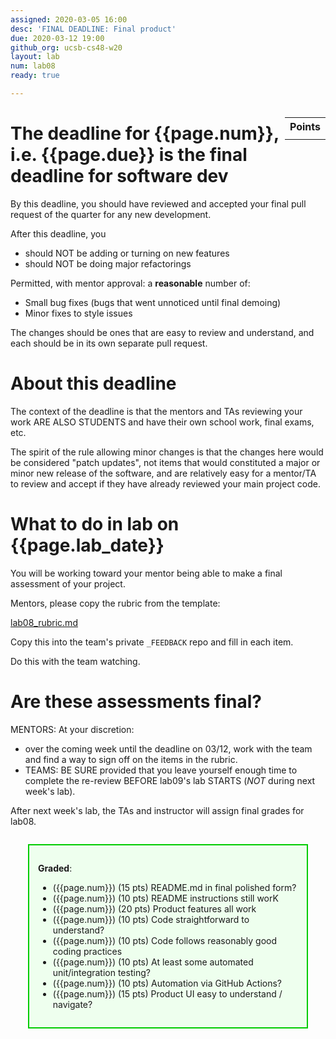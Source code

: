 ```yaml
---
assigned: 2020-03-05 16:00
desc: 'FINAL DEADLINE: Final product'
due: 2020-03-12 19:00
github_org: ucsb-cs48-w20
layout: lab
num: lab08
ready: true

---
```


<div style="display:none">
https://ucsb-cs48.github.io/w19/lab/lab08/
</div>

<style>
div.grade { margin: 2em; padding: 1em; border: 2px solid #0c0; background-color: #efe; }   
</style>

<div style="float:right; width: auto;">

<table style="margin-top:1em;">
<tr>
   <th>Points</th>
</tr>
<tr>
   <td class="pointCount"></td>
</tr>
</table>

</div>

# The deadline for {{page.num}}, i.e. {{page.due}} is the final deadline for software dev

By this deadline, you should have reviewed and accepted your final pull request of the quarter for any new development.   

After this deadline, you 
* should NOT be adding or turning on new features
* should NOT be doing major refactorings

Permitted, with mentor approval: a **reasonable** number of:
* Small bug fixes (bugs that went unnoticed until final demoing)
* Minor fixes to style issues

The changes should be ones that are easy to review and understand, and each should be in its own separate pull request.

# About this deadline

The context of the deadline is that the mentors and TAs reviewing your work ARE ALSO STUDENTS and have their own school work, final exams, etc.  

The spirit of the rule allowing minor changes is that the changes here would be considered "patch updates", not items that would constituted a major or minor new release of the software, and are relatively easy for a mentor/TA to review and accept if they have already reviewed your main project code.

# What to do in lab on {{page.lab_date}}

You will be working toward your mentor being able to make a final assessment of your project.

Mentors, please copy the rubric from the template:

[lab08_rubric.md](https://github.com/ucsb-cs48-w20/cs48_agile/blob/master/lab08_rubric.md)

Copy this into the team's private `_FEEDBACK` repo and fill in each item.

Do this with the team watching.

# Are these assessments final?

MENTORS: At your discretion:
* over the coming week until the deadline on 03/12, work with the team and find a way to sign off on the items in the rubric. 
* TEAMS: BE SURE provided that you leave yourself enough time to complete the re-review BEFORE lab09's lab STARTS (*NOT* during next week's lab).

After next week's lab, the TAs and instructor will assign final grades for lab08.

<div class="grade" markdown="1">

**Graded**: 

* ({{page.num}}) (15 pts) README.md in final polished form?
* ({{page.num}}) (10 pts) README instructions still worK
* ({{page.num}}) (20 pts) Product features all work
* ({{page.num}}) (10 pts) Code straightforward to understand?
* ({{page.num}}) (10 pts) Code follows reasonably good coding practices
* ({{page.num}}) (10 pts) At least some automated unit/integration testing?	
* ({{page.num}}) (10 pts) Automation via GitHub Actions?
* ({{page.num}}) (15 pts) Product UI easy to understand / navigate?
</div>

